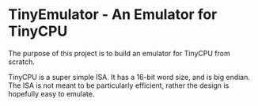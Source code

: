 TinyEmulator - An Emulator for TinyCPU
==================================================================

The purpose of this project is to build an emulator for TinyCPU from scratch.

TinyCPU is a super simple ISA. It has a 16-bit word size, and is big endian.
The ISA is not meant to be particularly efficient, rather the design is hopefully
easy to emulate.